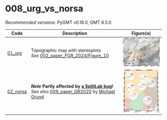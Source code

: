 # 008_urg_vs_norsa

_Recommended versions_: PyGMT v0.16.0, GMT 6.5.0

| Code | Description | Figure(s) |
| --- | --- | --- |
| [01_urg](https://github.com/yvonnefroehlich/gmt-pygmt-plotting/blob/main/002_paper_FGR_2024/Figure_10/FGR2024_GJI_Fig10.py)     | Topographic map with stereoplots <br> _See_ [002_paper_FGR_2024/Figure_10](https://github.com/yvonnefroehlich/gmt-pygmt-plotting/blob/main/002_paper_FGR_2024/Figure_10/FGR2024_GJI_Fig10.py) | <img src="https://github.com/yvonnefroehlich/gmt-pygmt-plotting/blob/main/002_paper_FGR_2024/Figure_10/02_out_figs/FGR2024_GJI_Fig10.png" width="150"> |
| [02_norsa](https://github.com/yvonnefroehlich/GMT_PyGMT_plotting/tree/main/008_urg_vs_norsa/02_norsa/map_scandinavia_stereo.py) | **_Note_ Partly affected by [a SplitLab bug](https://doi.org/10.4401/ag-8781)!** <br> _See also_ [009_paper_GR2020](https://github.com/michaelgrund/GMT-plotting/tree/main/009_paper_GR2020) by [Michael Grund](https://github.com/michaelgrund) | <img src="https://github.com/yvonnefroehlich/gmt-pygmt-plotting/blob/main/008_urg_vs_norsa/02_norsa/02_out_figs/map_scanarray_tectonic_norsa_networkALL_colorNETWORK_stereo_goodfair_SC_XKS.png" width="150"> |
